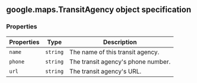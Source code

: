 <h2 id="TransitAgency">
google.maps.TransitAgency
object specification
</h2><h3>Properties</h3><table summary="interface TransitAgency - Properties" width="100%">
<thead>
<tr><th>Properties</th>
<th>Type</th>
<th>Description</th>
</tr></thead>
<tbody>
<tr>
<td><code>name</code></td>
<td><code>string</code></td>
<td>The name of this transit agency.</td>
</tr>
<tr>
<td><code>phone</code></td>
<td><code>string</code></td>
<td>The transit agency's phone number.</td>
</tr>
<tr>
<td><code>url</code></td>
<td><code>string</code></td>
<td>The transit agency's URL.</td>
</tr>
</tbody>
</table>
